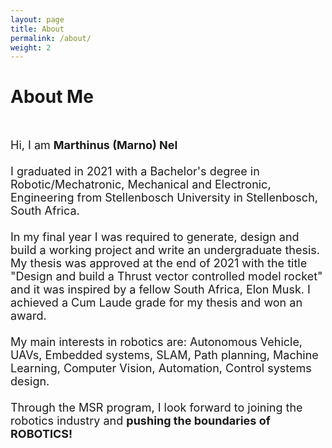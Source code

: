 ```yaml
---
layout: page
title: About
permalink: /about/
weight: 2
---
```


# **About Me**
<br>
<font size="+1">
<!-- Hi, I am <b>Jiasen (Jason) Zheng</b> :wave:.<br> -->

Hi, I am <b>Marthinus (Marno) Nel</b><br>
<br>
I graduated in 2021 with a Bachelor's degree in Robotic/Mechatronic, Mechanical and Electronic, Engineering from Stellenbosch University in Stellenbosch, South Africa.<br>
<br>
In my final year I was required to generate, design and build a working project and write an undergraduate thesis.  My thesis was approved at the end of 2021 with the title "Design and build a Thrust vector controlled model rocket" and it was inspired by a fellow South Africa, Elon Musk. I achieved a Cum Laude grade for my thesis and won an award.<br>
<br>
My main interests in robotics are: Autonomous Vehicle, UAVs, Embedded systems, SLAM, Path planning, Machine Learning, Computer Vision,  Automation,  Control systems design.<br>
<br>
Through the MSR program, I look forward to joining the robotics industry and <b>pushing the boundaries of ROBOTICS!</b>
</font>

  
<!-- I am currently a student in the M.S. <b>Robotics</b> program at Northwestern University. Before Northwestern, I received my Bachelor's degree in Mechanical Engineering from Union College, where I developed various skills in mechanical design, engineering simulations, and mathematics. I am interested in the <b>Autonomous Vehicle</b> industry, and my projects involve <b>Perception</b>, <b>SLAM</b>, <b>Planning</b>, etc. -->


<!-- <div class="row">
{% include about/skills.html title="Programming Languages" source=site.data.programming-skills %}
{% include about/skills.html title="Engineering Skills" source=site.data.other-skills %}
</div> -->
